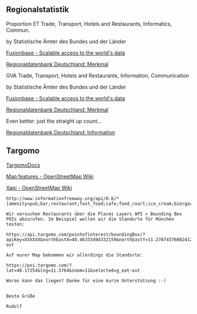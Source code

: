 ## Regionalstatistik

Proportion ET Trade, Transport, Hotels and Restaurants, Informatics, Commun.

by Statistische Ämter des Bundes und der Länder

[Fusionbase - Scalable access to the world's data](https://app.fusionbase.com/datastream/Proportion_ET_Trade_Transport_Hotels_and_Restaurants_Informatics_Commun_/764236/about)

[Regionaldatenbank Deutschland: Merkmal](https://www.regionalstatistik.de/genesis/online?operation=variable&levelindex=&levelid=&code=AI0707)

GVA Trade, Transport, Hotels and Restaurants, Information, Communication

by Statistische Ämter des Bundes und der Länder

[Fusionbase - Scalable access to the world's data](https://app.fusionbase.com/datastream/GVA_Trade_Transport_Hotels_and_Restaurants_Information_Communication/784259/about)

[Regionaldatenbank Deutschland: Merkmal](https://www.regionalstatistik.de/genesis/online?operation=variable&levelindex=&levelid=&code=AI1710&option=value%20association&info=on#abreadcrumb)

Even better: just the straight up count...

[Regionaldatenbank Deutschland: Information](https://www.regionalstatistik.de/genesis/online?operation=abruftabelleBearbeiten&levelindex=1&levelid=1625387170463&auswahloperation=abruftabelleAuspraegungAuswaehlen&auswahlverzeichnis=ordnungsstruktur&auswahlziel=werteabruf&code=52111-02-01-4&auswahltext=&werteabruf=Werteabruf#abreadcrumb)

## Targomo

[TargomoDocs](https://docs.targomo.com/#tag/Places-Layers-API/paths/~1pointofinterest~1boundingBox~1/get)

[Map features - OpenStreetMap Wiki](https://wiki.openstreetmap.org/wiki/Map_features#Amenity)

[Xapi - OpenStreetMap Wiki](https://wiki.openstreetmap.org/wiki/Xapi)

```other
http://www.informationfreeway.org/api/0.6/*[amenity=pub;bar;restaurant;fast_food;cafe;food_court;ice_cream;biergarten]
```

```other
Wir versuchen Restaurants über die Places Layers API > Bounding Box POIs abzurufen. Im Beispiel wollen wir die Standorte für München testen:

https://api.targomo.com/pointofinterest/boundingBox/?apiKey=XXXXXX&northEastX=48.46333494332159&northEastY=11.270743760824125&southWestX=48.015442799171566&southWestY=11.984838211720893&group=g_eat-out

Auf eurer Map bekommen wir allerdings die Standorte:

https://poi.targomo.com/?lat=48.17254&lng=11.5764&zoom=11&selected=g_eat-out

Woran kann das liegen? Danke für eine kurze Unterstützung :-)


Beste Grüße

Rudolf
```



